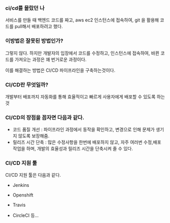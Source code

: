 ### ci/cd를 몰랐던 나

서비스를 만들 때 백엔드 코드를 짜고, aws ec2 인스턴스에 접속하여, git 을 활용해 코드를 pull해서 배포하려고 했다.

### 이방법은 잘못된 방법인가?

그렇지 않다. 하지만 개발자의 입장에서 코드를 수정하고, 인스턴스에 접속하여, 바뀐 코드를 가져오는 과정은 꽤 번거로운 과정이다.

이를 해결하는 방법은 CI/CD 파이프라인을 구축하는것이다.

### CI/CD란 무엇일까?

개발부터 배포까지 자동화를 통해 효율적이고 빠르게 사용자에게 배포할 수 있도록 하는 것

### CI/CD의 장점을 꼽자면 다음과 같다.

- 코드 품질 개선 : 파이프라인 과정에서 동작을 확인하고, 변경으로 인해 문제가 생기지 않도록 보장해줌.
- 릴리즈 시간 단축 : 많은 수정사항을 한번에 배포하지 않고, 자주 여러번 수정,배포 작업을 하며, 개발의 효율성과 릴리즈 시간을 단축시켜 줄 수 있다.

### CI/CD 지원 툴

CI/CD 지원 툴은 다음과 같다.

- Jenkins

- Openshift

- Travis

- CircleCI 등...
